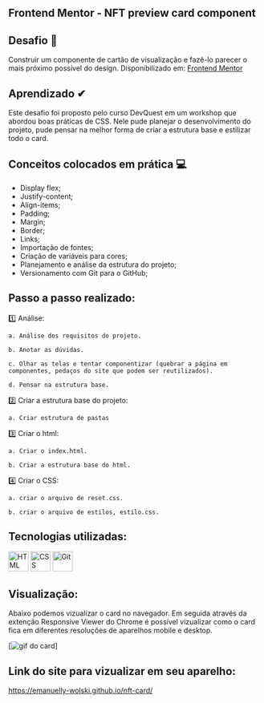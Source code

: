## Frontend Mentor - NFT preview card component
## Desafio 📝
Construir um componente de cartão de visualização e fazê-lo parecer o mais próximo possível do design. Disponibilizado em:
[Frontend Mentor](https://www.frontendmentor.io)

## Aprendizado ✔
Este desafio foi proposto pelo curso DevQuest em um workshop que abordou boas práticas de CSS. Nele pude planejar o desenvolvimento do projeto, pude pensar na melhor forma de criar a estrutura base e estilizar todo o card.

## Conceitos colocados em prática 💻
- Display flex;
- Justify-content;
- Align-items;
- Padding;
- Margin;
- Border;
- Links;
- Importação de fontes;
- Criação de variáveis para cores;
- Planejamento e análise da estrutura do projeto;
- Versionamento com Git para o GitHub;

## Passo a passo realizado:
1️⃣ Análise:

    a. Análise dos requisitos do projeto.

    b. Anotar as dúvidas.

    c. Olhar as telas e tentar componentizar (quebrar a página em componentes, pedaços do site que podem ser reutilizados).

    d. Pensar na estrutura base.

2️⃣ Criar a estrutura base do projeto:

    a. Criar estrutura de pastas
    
3️⃣ Criar o html:

    a. Criar o index.html.

    b. Criar a estrutura base do html.
    
4️⃣ Criar o CSS:

    a. criar o arquivo de reset.css.

    b. criar o arquivo de estilos, estilo.css.

## Tecnologias utilizadas:
<div style="display: inline_block">
  <img src="https://cdn.jsdelivr.net/gh/devicons/devicon/icons/html5/html5-plain-wordmark.svg" title="HTML" width="40" height="40"/> 
  <img src="https://cdn.jsdelivr.net/gh/devicons/devicon/icons/css3/css3-plain-wordmark.svg" title="CSS" width="40" height="40"/>
  <img src="https://cdn.jsdelivr.net/gh/devicons/devicon/icons/git/git-original.svg" title="Git" width="40" height="40"/>
</div>

## Visualização:
Abaixo podemos vizualizar o card no navegador. Em seguida através da extenção Responsive Viewer do Chrome é possível vizualizar como o card fica em diferentes resoluções de aparelhos mobile e desktop.

[<img src="./card.gif" alt="gif do card">]

## Link do site para vizualizar em seu aparelho:
https://emanuelly-wolski.github.io/nft-card/

